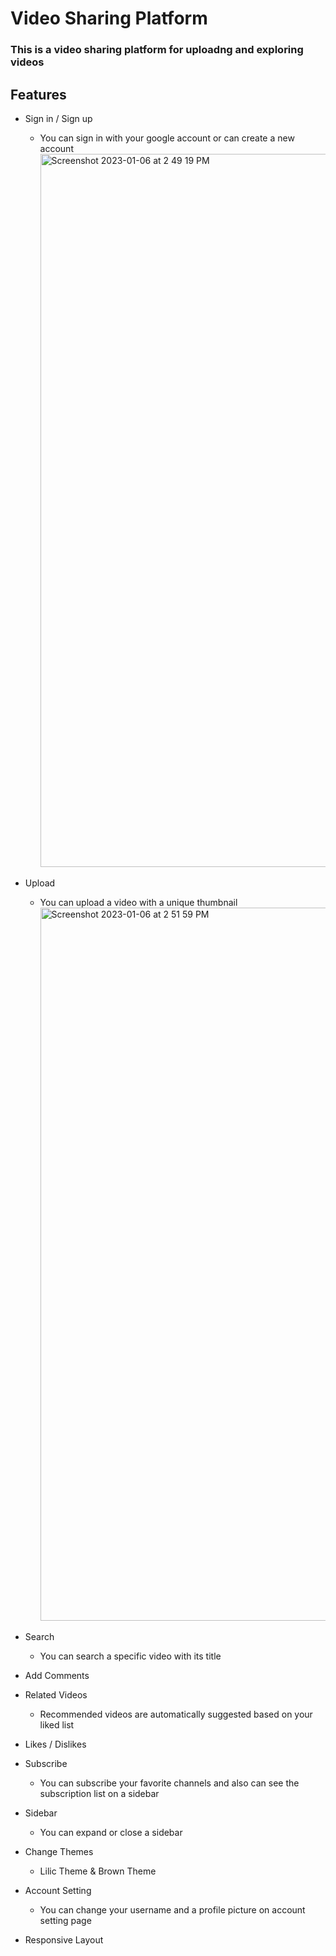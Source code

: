 # Video Sharing Platform
### This is a video sharing platform for uploadng and exploring videos

## Features
* Sign in / Sign up

  * You can sign in with your google account or can create a new account
         <img width="1141" alt="Screenshot 2023-01-06 at 2 49 19 PM" src="https://user-images.githubusercontent.com/84310302/210938632-36498e19-7957-4bbe-9368-e27b0af1912e.png">
         
         
         
* Upload
  
  * You can upload a video with a unique thumbnail
       <img width="1141" alt="Screenshot 2023-01-06 at 2 51 59 PM" src="https://user-images.githubusercontent.com/84310302/210938939-62efa660-da2d-4570-a311-6b577f220241.png">
 
 * Search
   * You can search a specific video with its title
    


 
 * Add Comments
 
 * Related Videos
    * Recommended videos are automatically suggested based on your liked list
 
 * Likes / Dislikes
 
 * Subscribe
    * You can subscribe your favorite channels and also can see the subscription list on a sidebar
 
 * Sidebar
    * You can expand or close a sidebar
 
 * Change Themes 
    * Lilic Theme & Brown Theme 
 
 * Account Setting
    * You can change your username and a profile picture on account setting page
 
 * Responsive Layout


